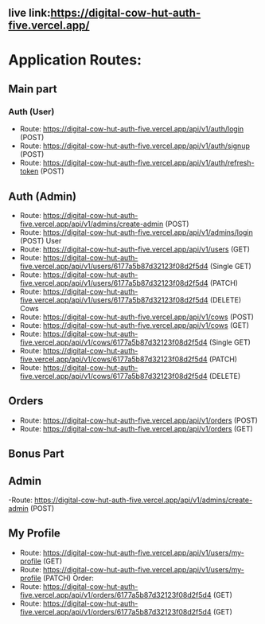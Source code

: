 ## live link:https://digital-cow-hut-auth-five.vercel.app/

# Application Routes:

## Main part

### Auth (User)

- Route: https://digital-cow-hut-auth-five.vercel.app/api/v1/auth/login (POST)
- Route: https://digital-cow-hut-auth-five.vercel.app/api/v1/auth/signup (POST)
- Route: https://digital-cow-hut-auth-five.vercel.app/api/v1/auth/refresh-token (POST)

## Auth (Admin)

- Route: https://digital-cow-hut-auth-five.vercel.app/api/v1/admins/create-admin (POST)
- Route: https://digital-cow-hut-auth-five.vercel.app/api/v1/admins/login (POST)
  User
- Route: https://digital-cow-hut-auth-five.vercel.app/api/v1/users (GET)
- Route: https://digital-cow-hut-auth-five.vercel.app/api/v1/users/6177a5b87d32123f08d2f5d4 (Single GET)
- Route: https://digital-cow-hut-auth-five.vercel.app/api/v1/users/6177a5b87d32123f08d2f5d4 (PATCH)
- Route: https://digital-cow-hut-auth-five.vercel.app/api/v1/users/6177a5b87d32123f08d2f5d4 (DELETE)
  Cows
- Route: https://digital-cow-hut-auth-five.vercel.app/api/v1/cows (POST)
- Route: https://digital-cow-hut-auth-five.vercel.app/api/v1/cows (GET)
- Route: https://digital-cow-hut-auth-five.vercel.app/api/v1/cows/6177a5b87d32123f08d2f5d4 (Single GET)
- Route: https://digital-cow-hut-auth-five.vercel.app/api/v1/cows/6177a5b87d32123f08d2f5d4 (PATCH)
- Route: https://digital-cow-hut-auth-five.vercel.app/api/v1/cows/6177a5b87d32123f08d2f5d4 (DELETE)

## Orders

- Route: https://digital-cow-hut-auth-five.vercel.app/api/v1/orders (POST)
- Route: https://digital-cow-hut-auth-five.vercel.app/api/v1/orders (GET)

## Bonus Part

## Admin

-Route: https://digital-cow-hut-auth-five.vercel.app/api/v1/admins/create-admin (POST)

## My Profile

- Route: https://digital-cow-hut-auth-five.vercel.app/api/v1/users/my-profile (GET)
- Route: https://digital-cow-hut-auth-five.vercel.app/api/v1/users/my-profile (PATCH)
  Order:
- Route: https://digital-cow-hut-auth-five.vercel.app/api/v1/orders/6177a5b87d32123f08d2f5d4 (GET)
- Route: https://digital-cow-hut-auth-five.vercel.app/api/v1/orders/6177a5b87d32123f08d2f5d4 (GET)
